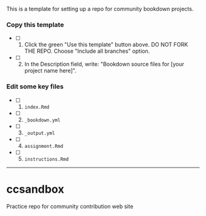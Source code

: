 This is a template for setting up a repo for community bookdown projects.

### Copy this template

- [ ] 1. Click the green "Use this template" button above.  DO NOT FORK THE REPO. Choose "Include all branches" option.

- [ ] 2. In the Description field, write: "Bookdown source files for [your project name here]".

### Edit some key files

- [ ] 1. `index.Rmd`

- [ ] 2. `_bookdown.yml`

- [ ] 3. `_output.yml`

- [ ] 4. `assignment.Rmd`

- [ ] 5. `instructions.Rmd`

---

# ccsandbox

Practice repo for community contribution web site
